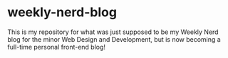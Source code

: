 # weekly-nerd-blog
This is my repository for what was just supposed to be my Weekly Nerd blog for the minor Web Design and Development, but is now becoming a full-time personal front-end blog!
